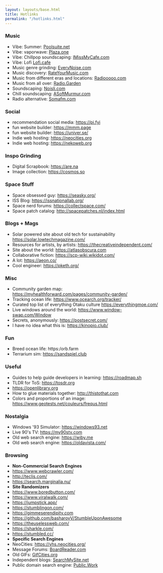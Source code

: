 ```yaml
---
layout: layouts/base.html
title: Hotlinks
permalink: "/hotlinks.html"
---
```

<div class="text-post hotlinks">

### Music
- Vibe: Summer: [Poolsuite.net](https://Poolsuite.net)
- Vibe: vaporwave: [Plaza.one](https://plaza.one)
- Vibe: Chillpop soundscaping: [IMissMyCafe.com](https://imissmycafe.com)
- Vibe: Lofi [Lofi.cafe](https://www.lofi.cafe/)
- Music genre grinding: [EveryNoise.com](https://everynoise.com)
- Music discovery: [RateYourMusic.com](https://rateyourmusic.com)
- Music from different eras and locations: [Radiooooo.com](https://radiooooo.com)
- Music from all over: [Radio.Garden](https://radio.garden)
- Soundscaping: [Noisli.com](https://www.noisli.com/)
- Chill soundscaping: [ASoftMurmur.com](https://asoftmurmur.com/)
- Radio alternative: [Somafm.com](https://somafm.com/player/#/all-stations)

### Social
- recommendation social media: https://pi.fyi
- fun website builder: https://mmm.page
- fun website builder: https://univer.se/
- Indie web hosting: https://neocities.org
- Indie web hosting: https://nekoweb.org
### Inspo Grinding
- Digital Scrapbook: https://are.na
- Image collection: https://cosmos.so

### Space Stuff
- Space obsessed guy: https://seasky.org/
- ISS Blog: https://issnationallab.org/
- Space nerd forums: https://collectspace.com/
- Space patch catalog: http://spacepatches.nl/index.html
### Blogs + Mags
- Solar powered site about old tech for sustainability https://solar.lowtechmagazine.com/
- Resources for artists, by artists: https://thecreativeindependent.com/
- Site about the world: https://atlasobscura.com
- Collaborative fiction: https://scp-wiki.wikidot.com/
- A lot: https://aeon.co/
- Cool engineer: https://pketh.org/
### Misc
- Community garden map: https://myhealthforward.com/pages/community-garden/
- Tracking ocean life: https://www.ocearch.org/tracker/
- Curated top list of everything Otaku culture https://everythingmoe.com/
- Live windows around the world: https://www.window-swap.com/Window
- Secrets, anonymously: https://postsecret.com/
- I have no idea what this is: https://kinopio.club/
### Fun
- Breed ocean life: https:/orb.farm
- Terrarium sim: https://sandspiel.club
### Useful
- Guides to help guide developers in learning: https://roadmap.sh
- TLDR for ToS: https://tosdr.org
- https://openlibrary.org
- How to glue materials together: http://thistothat.com
- Colors and proportions of an image: https://www.geotests.net/couleurs/frequs.html
### Nostalgia
- Windows '93 Simulator: https://windows93.net
- Live 90's TV: https://my90stv.com
- Old web search engine: https://wiby.me  
- Old web search engine: https://oldavista.com/
### Browsing
- **Non-Commercial Search Engines**
- https://www.webcrawler.com/
- http://teclis.com/
- https://search.marginalia.nu/
- **Site Randomizers**
- https://www.boredbutton.com/
- https://www.viralwalk.com/
- https://jumpstick.app/
- https://stumblingon.com/
- https://gimmeserendipity.com
- https://github.com/basharovV/StumbleUponAwesome
- https://theuselessweb.com/
- https://sharkle.com/
- https://stumbled.cc/
- **Specific Search Engines**
- NeoCities: https://vhs.neocities.org/
- Message Forums: [BoardReader.com](https://boardreader.com/)
- Old GIFs: [GifCities.org](https://gifcities.org/)
- Independent blogs: [SearchMySite.net](https://searchmysite.net/)
- Public domain search engine: [Public.Work](https://public.work)
</div>
